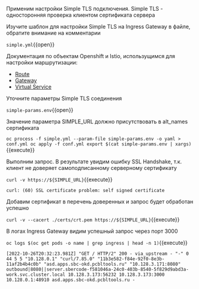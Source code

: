 Применим настройки Simple TLS подключения. Simple TLS - односторонняя проверка клиентом сертификата сервера

Изучите шаблон для настройки Simple TLS на Ingress Gateway в файле, обратите внимание на комментарии

`simple.yml`{{open}}

Документация по объектам Openshift и Istio, использущимся для настройки маршрутизации:

* [Route](https://docs.openshift.com/container-platform/4.7/networking/routes/route-configuration.html)
* [Gateway](https://istio.io/latest/docs/reference/config/networking/gateway/)
* [Virtual Service](https://istio.io/latest/docs/reference/config/networking/virtual-service/)

Уточните параметры Simple TLS соединения

`simple-params.env`{{open}}

Значение параметра SIMPLE_URL должно присутствовать в alt_names сертификата

`oc process -f simple.yml --param-file simple-params.env -o yaml > conf.yml
oc apply -f conf.yml
export $(cat simple-params.env | xargs)`{{execute}}

Выполним запрос. В результате увидим ошибку SSL Handshake, т.к. клиент не доверяет самоподписанному серверному
сертификату

`curl -v https://${SIMPLE_URL}`{{execute}}

`curl: (60) SSL certificate problem: self signed certificate`

Добавим сертификат в перечень доверенных и запрос будет обработан успешно

`curl -v --cacert ./certs/crt.pem https://${SIMPLE_URL}`{{execute}}

В логах Ingress Gateway видим успешный запрос через порт 3000

`oc logs $(oc get pods -o name | grep ingress | head -n 1)`{{execute}}

`[2022-10-26T20:32:23.981Z] "GET / HTTP/2" 200 - via_upstream - "-" 0 44 5 5 "10.128.0.1" "curl/7.85.0" "11b3e582-f84e-92f0-8e3b-11af2b4b4c0b" "asd.apps.sbc-okd.pcbltools.ru" "10.128.3.171:8080" outbound|8080||server.sbercode-f581046a-24c0-403b-8540-5f829d9abd3a-work.svc.cluster.local 10.128.3.173:56232 10.128.3.173:3000 10.128.0.1:48910 asd.apps.sbc-okd.pcbltools.ru -`
